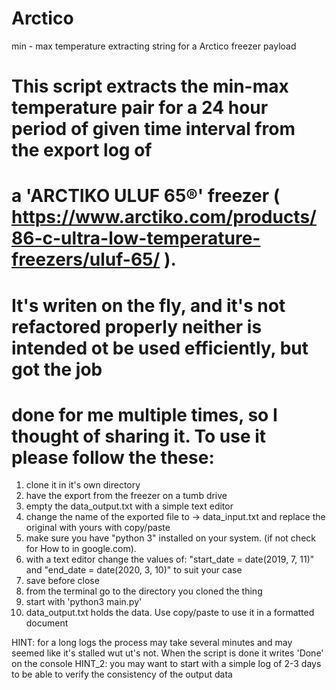 # Arctico
min - max temperature extracting string for a Arctico freezer payload

# This script extracts the min-max temperature pair for a 24 hour period of given time interval from the export log of
# a 'ARCTIKO ULUF 65®' freezer ( https://www.arctiko.com/products/86-c-ultra-low-temperature-freezers/uluf-65/ ).
# It's writen on the fly, and it's not refactored properly neither is intended ot be used efficiently, but got the job
# done for me multiple times, so I thought of sharing it. To use it please follow the these:

1. clone it in it's own directory
2. have the export from the freezer on a tumb drive
3. empty the data_output.txt with a simple text editor
4. change the name of the exported file to -> data_input.txt and replace the original with yours with copy/paste
5. make sure you have "python 3" installed on your system. (if not check for How to in google.com).
6. with a text editor change the values of: "start_date = date(2019, 7, 11)" and "end_date = date(2020, 3, 10)" to suit your case
7. save before close
8. from the terminal go to the directory you cloned the thing
9. start with 'python3 main.py'
10. data_output.txt holds the data. Use copy/paste to use it in a formatted document

HINT: for a long logs the process may take several minutes and may seemed like it's stalled wut ut's not. When the script is done it writes 'Done' on the console
HINT_2: you may want to start with a simple log of 2-3 days to be able to verify the consistency of the output data
